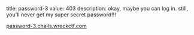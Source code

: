 title: password-3
value: 403
description: okay, maybe you can log in. still, you'll never get my super secret password!!!

[password-3.challs.wreckctf.com](https://password-3.challs.wreckctf.com/)
